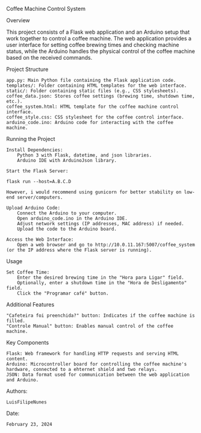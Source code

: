 Coffee Machine Control System

Overview

This project consists of a Flask web application and an Arduino setup that work together to control a coffee machine. The web application provides a user interface for setting coffee brewing times and checking machine status, while the Arduino handles the physical control of the coffee machine based on the received commands.

Project Structure

    app.py: Main Python file containing the Flask application code.
    templates/: Folder containing HTML templates for the web interface.
    static/: Folder containing static files (e.g., CSS stylesheets).
    coffee_data.json: Stores coffee settings (brewing time, shutdown time, etc.).
    coffee_system.html: HTML template for the coffee machine control interface.
    coffee_style.css: CSS stylesheet for the coffee control interface.
    arduino_code.ino: Arduino code for interacting with the coffee machine.

Running the Project

    Install Dependencies:
        Python 3 with Flask, datetime, and json libraries.
        Arduino IDE with ArduinoJson library.

    Start the Flask Server:

    flask run --host=A.B.C.D

    However, i would recommend using gunicorn for better stability on low-end server/computers. 

    Upload Arduino Code:
        Connect the Arduino to your computer.
        Open arduino_code.ino in the Arduino IDE.
        Adjust network settings (IP addresses, MAC address) if needed.
        Upload the code to the Arduino board.

    Access the Web Interface:
        Open a web browser and go to http://10.0.11.167:5007/coffee_system (or the IP address where the Flask server is running).

Usage

    Set Coffee Time:
        Enter the desired brewing time in the "Hora para Ligar" field.
        Optionally, enter a shutdown time in the "Hora de Desligamento" field.
        Click the "Programar café" button.


Additional Features

    "Cafeteira foi preenchida?" button: Indicates if the coffee machine is filled.
    "Controle Manual" button: Enables manual control of the coffee machine.

Key Components

    Flask: Web framework for handling HTTP requests and serving HTML content.
    Arduino: Microcontroller board for controlling the coffee machine's hardware, connected to a ehternet shield and two relays.
    JSON: Data format used for communication between the web application and Arduino.

Authors:

    LuisFilipeNunes

Date:

    February 23, 2024



